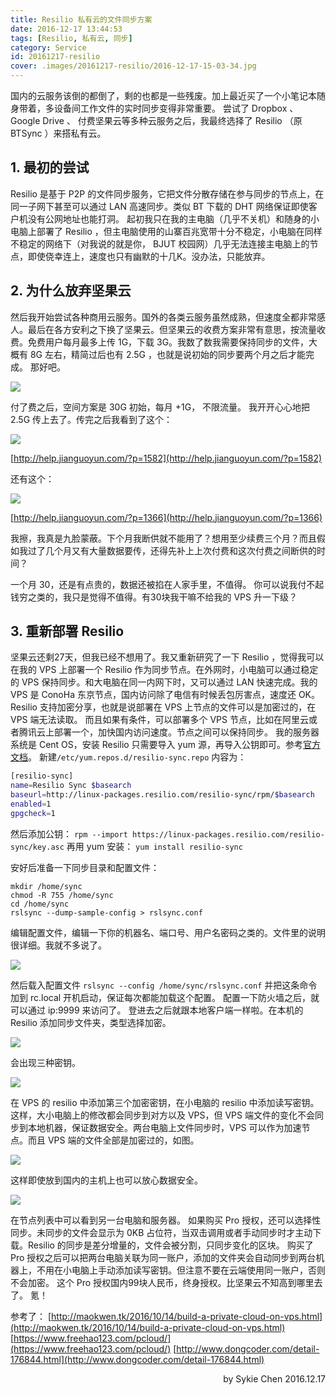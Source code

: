 ```yaml
---
title: Resilio 私有云的文件同步方案
date: 2016-12-17 13:44:53
tags: [Resilio, 私有云, 同步]
category: Service
id: 20161217-resilio
cover: .images/20161217-resilio/2016-12-17-15-03-34.jpg
---
```


国内的云服务该倒的都倒了，剩的也都是一些残废。加上最近买了一个小笔记本随身带着，多设备间工作文件的实时同步变得非常重要。
尝试了 Dropbox 、 Google Drive 、 付费坚果云等多种云服务之后，我最终选择了 Resilio （原 BTSync ）来搭私有云。

## 1. 最初的尝试

Resilio 是基于 P2P 的文件同步服务，它把文件分散存储在参与同步的节点上，在同一子网下甚至可以通过 LAN 高速同步。类似 BT 下载的 DHT 网络保证即使客户机没有公网地址也能打洞。
起初我只在我的主电脑（几乎不关机）和随身的小电脑上部署了 Resilio ，但主电脑使用的山寨百兆宽带十分不稳定，小电脑在同样不稳定的网络下（对我说的就是你， BJUT 校园网）几乎无法连接主电脑上的节点，即使侥幸连上，速度也只有幽默的十几K。没办法，只能放弃。

## 2. 为什么放弃坚果云

然后我开始尝试各种商用云服务。国外的各类云服务虽然成熟，但速度全都非常感人。最后在各方安利之下换了坚果云。但坚果云的收费方案非常有意思，按流量收费。免费用户每月最多上传 1G，下载 3G。我数了数我需要保持同步的文件，大概有 8G 左右，精简过后也有 2.5G ，也就是说初始的同步要两个月之后才能完成。
那好吧。

![](.images/20161217-resilio/2016-12-17-14-05-16.jpg)

付了费之后，空间方案是 30G 初始，每月 +1G， 不限流量。 我开开心心地把 2.5G 传上去了。传完之后我看到了这个：

![](.images/20161217-resilio/2016-12-17-14-10-33.jpg)

[http://help.jianguoyun.com/?p=1582](http://help.jianguoyun.com/?p=1582)

还有这个：

![](.images/20161217-resilio/2016-12-17-14-11-43.jpg)

[http://help.jianguoyun.com/?p=1366](http://help.jianguoyun.com/?p=1366)

我擦，我真是九脸蒙蔽。下个月我断供就不能用了？想用至少续费三个月？而且假如我过了几个月又有大量数据要传，还得先补上上次付费和这次付费之间断供的时间？

一个月 30，还是有点贵的，数据还被掐在人家手里，不值得。
你可以说我付不起钱穷之类的，我只是觉得不值得。有30块我干嘛不给我的 VPS 升一下级？

## 3. 重新部署 Resilio

坚果云还剩27天，但我已经不想用了。我又重新研究了一下 Resilio ，觉得我可以在我的 VPS 上部署一个 Resilio 作为同步节点。在外网时，小电脑可以通过稳定的 VPS 保持同步。和大电脑在同一内网下时，又可以通过 LAN 快速完成。我的 VPS 是 ConoHa 东京节点，国内访问除了电信有时候丢包厉害点，速度还 OK。
Resilio 支持加密分享，也就是说部署在 VPS 上节点的文件可以是加密过的，在 VPS 端无法读取。
而且如果有条件，可以部署多个 VPS 节点，比如在阿里云或者腾讯云上部署一个，加快国内访问速度。节点之间可以保持同步。
我的服务器系统是 Cent OS，安装 Resilio 只需要导入 yum 源，再导入公钥即可。参考[官方文档](https://help.getsync.com/hc/en-us/articles/206178924)。
新建`/etc/yum.repos.d/resilio-sync.repo`
内容为：

``` bash
[resilio-sync]
name=Resilio Sync $basearch
baseurl=http://linux-packages.resilio.com/resilio-sync/rpm/$basearch
enabled=1
gpgcheck=1
```

然后添加公钥：
`rpm --import https://linux-packages.resilio.com/resilio-sync/key.asc`
再用 yum 安装：
`yum install resilio-sync`

安好后准备一下同步目录和配置文件：

``` shell
mkdir /home/sync
chmod -R 755 /home/sync
cd /home/sync
rslsync --dump-sample-config > rslsync.conf
```

编辑配置文件，编辑一下你的机器名、端口号、用户名密码之类的。文件里的说明很详细。我就不多说了。

![](.images/20161217-resilio/2016-12-17-14-51-10.jpg)

然后载入配置文件
`rslsync --config /home/sync/rslsync.conf`
并把这条命令加到 rc.local 开机启动，保证每次都能加载这个配置。
配置一下防火墙之后，就可以通过 ip:9999 来访问了。
登进去之后就跟本地客户端一样啦。在本机的 Resilio 添加同步文件夹，类型选择加密。

![](.images/20161217-resilio/2016-12-17-14-57-41.jpg)

会出现三种密钥。

![](.images/20161217-resilio/2016-12-17-15-00-01.jpg)

在 VPS 的 resilio 中添加第三个加密密钥，在小电脑的 resilio 中添加读写密钥。
这样，大小电脑上的修改都会同步到对方以及 VPS，但 VPS 端文件的变化不会同步到本地机器，保证数据安全。两台电脑上文件同步时，VPS 可以作为加速节点。而且 VPS 端的文件全部是加密过的，如图。

![](.images/20161217-resilio/2016-12-17-15-02-16.jpg)

这样即使放到国内的主机上也可以放心数据安全。

![](.images/20161217-resilio/2016-12-17-15-03-34.jpg)

在节点列表中可以看到另一台电脑和服务器。
如果购买 Pro 授权，还可以选择性同步。未同步的文件会显示为 0KB 占位符，当双击调用或者手动同步时才主动下载。Resilio 的同步是差分增量的，文件会被分割，只同步变化的区块。
购买了 Pro 授权之后可以把两台电脑关联为同一账户，添加的文件夹会自动同步到两台机器上，不用在小电脑上手动添加读写密钥。但注意不要在云端使用同一账户，否则不会加密。
这个 Pro 授权国内99块人民币，终身授权。比坚果云不知高到哪里去了。
氪！


参考了：
[http://maokwen.tk/2016/10/14/build-a-private-cloud-on-vps.html](http://maokwen.tk/2016/10/14/build-a-private-cloud-on-vps.html)
[https://www.freehao123.com/pcloud/](https://www.freehao123.com/pcloud/)
[http://www.dongcoder.com/detail-176844.html](http://www.dongcoder.com/detail-176844.html)

<p align = right>
by Sykie Chen
2016.12.17
</p>